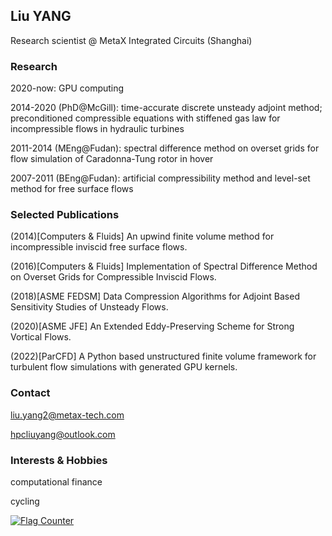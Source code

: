 ## Liu YANG 


Research scientist @ MetaX Integrated Circuits (Shanghai)

### Research
2020-now: GPU computing  

2014-2020 (PhD@McGill): time-accurate discrete unsteady adjoint method;   
           preconditioned compressible equations with stiffened gas law for incompressible flows in hydraulic turbines 


2011-2014 (MEng@Fudan): spectral difference method on overset grids for flow simulation of Caradonna-Tung rotor in hover   


2007-2011 (BEng@Fudan): artificial compressibility method and level-set method for free surface flows  

### Selected Publications  
(2014)[Computers & Fluids] An upwind finite volume method for incompressible inviscid free surface flows.    

(2016)[Computers & Fluids] Implementation of Spectral Difference Method on Overset Grids for Compressible Inviscid Flows.  

(2018)[ASME FEDSM] Data Compression Algorithms for Adjoint Based Sensitivity Studies of Unsteady Flows.  

(2020)[ASME JFE] An Extended Eddy-Preserving Scheme for Strong Vortical Flows.  

(2022)[ParCFD] A Python based unstructured finite volume framework for turbulent flow simulations with generated GPU kernels.  
  
### Contact
liu.yang2@metax-tech.com  


hpcliuyang@outlook.com  

### Interests & Hobbies  
computational finance  

cycling  

<a href="https://info.flagcounter.com/edAp"><img src="https://s01.flagcounter.com/count2/edAp/bg_FFFFFF/txt_000000/border_CCCCCC/columns_2/maxflags_10/viewers_0/labels_0/pageviews_0/flags_0/percent_0/" alt="Flag Counter" border="0"></a>

